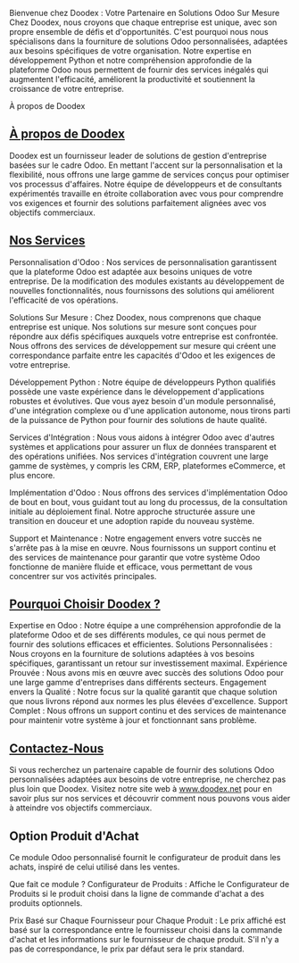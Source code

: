 Bienvenue chez Doodex : Votre Partenaire en Solutions Odoo Sur Mesure
Chez Doodex, nous croyons que chaque entreprise est unique, avec son propre ensemble de défis et d'opportunités. C'est pourquoi nous nous spécialisons dans la fourniture de solutions Odoo personnalisées, adaptées aux besoins spécifiques de votre organisation. Notre expertise en développement Python et notre compréhension approfondie de la plateforme Odoo nous permettent de fournir des services inégalés qui augmentent l'efficacité, améliorent la productivité et soutiennent la croissance de votre entreprise.

À propos de Doodex
## [À propos de Doodex](https://www.doodex.net/about-us)
Doodex est un fournisseur leader de solutions de gestion d'entreprise basées sur le cadre Odoo. En mettant l'accent sur la personnalisation et la flexibilité, nous offrons une large gamme de services conçus pour optimiser vos processus d'affaires. Notre équipe de développeurs et de consultants expérimentés travaille en étroite collaboration avec vous pour comprendre vos exigences et fournir des solutions parfaitement alignées avec vos objectifs commerciaux.

## [Nos Services](https://www.doodex.net/our-services)
Personnalisation d'Odoo :
Nos services de personnalisation garantissent que la plateforme Odoo est adaptée aux besoins uniques de votre entreprise. De la modification des modules existants au développement de nouvelles fonctionnalités, nous fournissons des solutions qui améliorent l'efficacité de vos opérations.

Solutions Sur Mesure :
Chez Doodex, nous comprenons que chaque entreprise est unique. Nos solutions sur mesure sont conçues pour répondre aux défis spécifiques auxquels votre entreprise est confrontée. Nous offrons des services de développement sur mesure qui créent une correspondance parfaite entre les capacités d'Odoo et les exigences de votre entreprise.

Développement Python :
Notre équipe de développeurs Python qualifiés possède une vaste expérience dans le développement d'applications robustes et évolutives. Que vous ayez besoin d'un module personnalisé, d'une intégration complexe ou d'une application autonome, nous tirons parti de la puissance de Python pour fournir des solutions de haute qualité.

Services d'Intégration :
Nous vous aidons à intégrer Odoo avec d'autres systèmes et applications pour assurer un flux de données transparent et des opérations unifiées. Nos services d'intégration couvrent une large gamme de systèmes, y compris les CRM, ERP, plateformes eCommerce, et plus encore.

Implémentation d'Odoo :
Nous offrons des services d'implémentation Odoo de bout en bout, vous guidant tout au long du processus, de la consultation initiale au déploiement final. Notre approche structurée assure une transition en douceur et une adoption rapide du nouveau système.

Support et Maintenance :
Notre engagement envers votre succès ne s'arrête pas à la mise en œuvre. Nous fournissons un support continu et des services de maintenance pour garantir que votre système Odoo fonctionne de manière fluide et efficace, vous permettant de vous concentrer sur vos activités principales.

## [Pourquoi Choisir Doodex ?](https://www.youtube.com/watch?v=DfcKIoN3vgs)
Expertise en Odoo : Notre équipe a une compréhension approfondie de la plateforme Odoo et de ses différents modules, ce qui nous permet de fournir des solutions efficaces et efficientes.
Solutions Personnalisées : Nous croyons en la fourniture de solutions adaptées à vos besoins spécifiques, garantissant un retour sur investissement maximal.
Expérience Prouvée : Nous avons mis en œuvre avec succès des solutions Odoo pour une large gamme d'entreprises dans différents secteurs.
Engagement envers la Qualité : Notre focus sur la qualité garantit que chaque solution que nous livrons répond aux normes les plus élevées d'excellence.
Support Complet : Nous offrons un support continu et des services de maintenance pour maintenir votre système à jour et fonctionnant sans problème.

## [Contactez-Nous](https://www.doodex.net/contactus)
Si vous recherchez un partenaire capable de fournir des solutions Odoo personnalisées adaptées aux besoins de votre entreprise, ne cherchez pas plus loin que Doodex. Visitez notre site web à www.doodex.net pour en savoir plus sur nos services et découvrir comment nous pouvons vous aider à atteindre vos objectifs commerciaux.

## Option Produit d'Achat
Ce module Odoo personnalisé fournit le configurateur de produit dans les achats, inspiré de celui utilisé dans les ventes.

Que fait ce module ?
Configurateur de Produits :
Affiche le Configurateur de Produits si le produit choisi dans la ligne de commande d'achat a des produits optionnels.

Prix Basé sur Chaque Fournisseur pour Chaque Produit :
Le prix affiché est basé sur la correspondance entre le fournisseur choisi dans la commande d'achat et les informations sur le fournisseur de chaque produit. S'il n'y a pas de correspondance, le prix par défaut sera le prix standard.